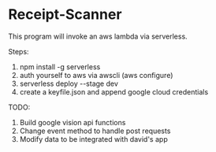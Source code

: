 # Receipt-Scanner

This program will invoke an aws lambda via serverless.

Steps:
1. npm install -g serverless 
2. auth yourself to aws via awscli (aws configure)
3. serverless deploy --stage dev
4. create a keyfile.json and append google cloud credentials

TODO:
1. Build google vision api functions
2. Change event method to handle post requests
3. Modify data to be integrated with david's app